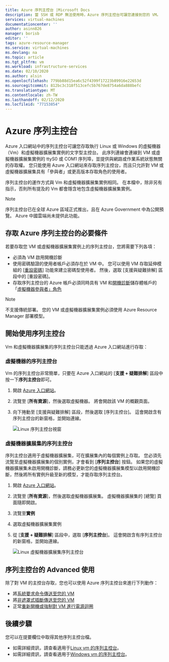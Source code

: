 ```yaml
---
title: Azure 序列主控台 |Microsoft Docs
description: 當 SSH 或 RDP 無法使用時，Azure 序列主控台可讓您連接到您的 VM。
services: virtual-machines
documentationcenter: ''
author: asinn826
manager: borisb
editor: ''
tags: azure-resource-manager
ms.service: virtual-machines
ms.devlang: na
ms.topic: article
ms.tgt_pltfrm: vm
ms.workload: infrastructure-services
ms.date: 02/10/2020
ms.author: alsin
ms.openlocfilehash: 779bb88d15ea6c52f4399f17223b89916e22653d
ms.sourcegitcommit: 812bc3c318f513cefc5b767de8754a6da888befc
ms.translationtype: MT
ms.contentlocale: zh-TW
ms.lasthandoff: 02/12/2020
ms.locfileid: "77153854"
---
```

# <a name="azure-serial-console"></a>Azure 序列主控台

Azure 入口網站中的序列主控台可讓您存取執行 Linux 或 Windows 的虛擬機器（Vm）和虛擬機器擴展集實例的文字型主控台。 此序列連線會連線到 VM 或虛擬機器擴展集實例的 ttyS0 或 COM1 序列埠，並提供與網路或作業系統狀態無關的存取權。 您只能使用 Azure 入口網站來存取序列主控台，而且只允許對 VM 或虛擬機器擴展集具有「參與者」或更高版本存取角色的使用者。

序列主控台的運作方式與 Vm 和虛擬機器擴展集實例相同。 在本檔中，除非另有指示，否則所有提及的 Vm 都會隱含地包含虛擬機器擴展集實例。

> [!NOTE]
> 序列主控台已在全球 Azure 區域正式推出，且在 Azure Government 中為公開預覽。 Azure 中國雲端尚未提供此功能。

## <a name="prerequisites-to-access-the-azure-serial-console"></a>存取 Azure 序列主控台的必要條件
若要存取您 VM 或虛擬機器擴展集實例上的序列主控台，您將需要下列各項：

- 必須為 VM 啟用開機診斷
- 使用密碼驗證的使用者帳戶必須存在於 VM 中。 您可以使用 VM 存取延伸模組的 [[重設密碼](https://docs.microsoft.com/azure/virtual-machines/extensions/vmaccess#reset-password)] 功能來建立密碼型使用者。 然後，選取 [支援與疑難排解] 區段中的 [重設密碼]。
- 存取序列主控台的 Azure 帳戶必須同時具有 VM 和[開機診斷](boot-diagnostics.md)儲存體帳戶的「[虛擬機器參與者」角色](../../role-based-access-control/built-in-roles.md#virtual-machine-contributor)

> [!NOTE]
> 不支援傳統部署。 您的 VM 或虛擬機器擴展集實例必須使用 Azure Resource Manager 部署模型。

## <a name="get-started-with-the-serial-console"></a>開始使用序列主控台
Vm 和虛擬機器擴展集的序列主控台只能透過 Azure 入口網站進行存取：

### <a name="serial-console-for-virtual-machines"></a>虛擬機器的序列主控台
Vm 的序列主控台非常簡單，只要在 Azure 入口網站的 [**支援 + 疑難排解**] 區段中按一下**序列主控台**即可。
  1. 開啟 [Azure 入口網站](https://portal.azure.com)。

  1. 流覽至 [**所有資源**]，然後選取虛擬機器。 將會開啟該 VM 的概觀頁面。

  1. 向下捲動至 [支援與疑難排解] 區段，然後選取 [序列主控台]。 這會開啟含有序列主控台的新窗格，並開始連線。

     ![Linux 序列主控台視窗](./media/virtual-machines-serial-console/virtual-machine-linux-serial-console-connect.gif)

### <a name="serial-console-for-virtual-machine-scale-sets"></a>虛擬機器擴展集的序列主控台
序列主控台適用于虛擬機器擴展集，可在擴展集內的每個實例上存取。 您必須先流覽至虛擬機器擴展集的個別實例，才會看到 [**序列主控台**] 按鈕。 如果您的虛擬機器擴展集未啟用開機診斷，請務必更新您的虛擬機器擴展集模型以啟用開機診斷，然後將所有實例升級至新的模型，才能存取序列主控台。
  1. 開啟 [Azure 入口網站](https://portal.azure.com)。

  1. 流覽至 [**所有資源**]，然後選取虛擬機器擴展集。 虛擬機器擴展集的 [總覽] 頁面隨即開啟。

  1. 流覽至**實例**

  1. 選取虛擬機器擴展集實例

  1. 從 [**支援 + 疑難排解**] 區段中，選取 [**序列主控台**]。 這會開啟含有序列主控台的新窗格，並開始連線。

     ![Linux 虛擬機器擴展集序列主控台](./media/virtual-machines-serial-console/vmss-start-console.gif)

## <a name="advanced-uses-for-serial-console"></a>序列主控台的 Advanced 使用
除了對 VM 的主控台存取，您也可以使用 Azure 序列主控台來進行下列動作：
* 將[系統要求命令傳送至您的 VM](./serial-console-nmi-sysrq.md)
* 將[非遮罩式插斷傳送至您的 VM](./serial-console-nmi-sysrq.md)
* 正常[重新開機或強制對 VM 進行電源迴圈](./serial-console-power-options.md)


## <a name="next-steps"></a>後續步驟
您可以在提要欄位中取得其他序列主控台檔。
- 如需詳細資訊，請查看適用于[Linux vm 的序列主控台](./serial-console-linux.md)。
- 如需詳細資訊，請查看適用于[Windows vm 的序列主控台](./serial-console-windows.md)。
